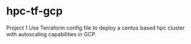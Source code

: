 # hpc-tf-gcp
Project 1
Use Terraform config file to deploy a centos based hpc cluster with autoscaling capabilities in GCP.
